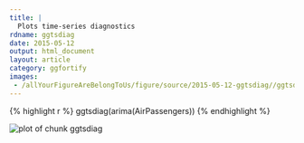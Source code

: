 ```yaml
---
title: |
  Plots time-series diagnostics
rdname: ggtsdiag
date: 2015-05-12
output: html_document
layout: article
category: ggfortify
images:
 - /allYourFigureAreBelongToUs/figure/source/2015-05-12-ggtsdiag//ggtsdiag-1.png
---
```





{% highlight r %}
ggtsdiag(arima(AirPassengers))
{% endhighlight %}

![plot of chunk ggtsdiag](/allYourFigureAreBelongToUs/figure/source/2015-05-12-ggtsdiag/ggtsdiag-1.png) 